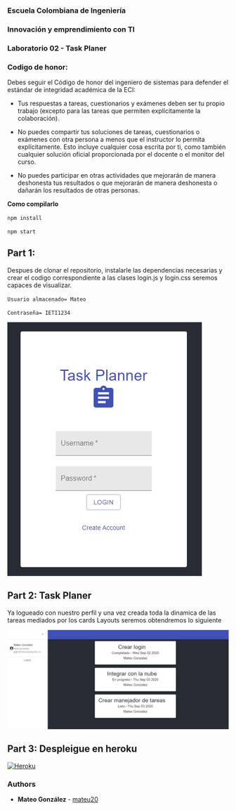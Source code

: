 ### Escuela Colombiana de Ingeniería
### Innovación y emprendimiento con TI

### Laboratorio 02 - Task Planer

### Codigo de honor:
Debes seguir el Código de honor del ingeniero de sistemas para defender el estándar de integridad académica de la ECI:

* Tus respuestas a tareas, cuestionarios y exámenes deben ser tu propio trabajo (excepto para las tareas que permiten explícitamente la colaboración).

* No puedes compartir tus soluciones de tareas, cuestionarios o exámenes con otra persona a menos que el instructor lo permita explícitamente. Esto incluye cualquier cosa escrita por ti, como también cualquier solución oficial proporcionada por el docente o el monitor del curso.

* No puedes participar en otras actividades que mejorarán de manera deshonesta tus resultados o que mejorarán de manera deshonesta o dañarán los resultados de otras personas.

**Como compilarlo**

`npm install`

`npm start`

## Part 1: 

Despues de clonar el repositorio, instalarle las dependencias necesarias y crear el codigo correspondiente a las clases login.js y login.css seremos capaces de visualizar.


`Usuario almacenado= Mateo`

`Contraseña= IETI1234`

![](img/Login.PNG)


## Part 2: Task Planer


Ya logueado con nuestro perfil y una vez creada toda la dinamica de las tareas mediados por los cards Layouts seremos obtendremos lo siguiente

![](img/Planeador.PNG)



## Part 3: Despleigue en heroku

[![Heroku](https://camo.githubusercontent.com/be46aee4f8d55e322c3e7db60ea23a4deb5427c9/68747470733a2f2f6865726f6b752d62616467652e6865726f6b756170702e636f6d2f3f6170703d6865726f6b752d6261646765)](https://still-coast-77583.herokuapp.com/)
   
### Authors

* **Mateo González**  - [mateu20](https://github.com/mateu20)
